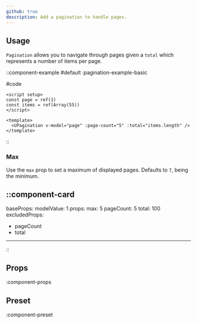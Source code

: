 ```yaml
---
github: true
description: Add a pagination to handle pages.
---
```


## Usage

`Pagination` allows you to navigate through pages given a `total` which represents a number of items per page.

::component-example
#default
:pagination-example-basic

#code
```vue
<script setup>
const page = ref(1)
const items = ref(Array(55))
</script>

<template>
  <UPagination v-model="page" :page-count="5" :total="items.length" />
</template>
```
::

### Max

Use the `max` prop to set a maximum of displayed pages. Defaults to `7`, being the minimum.

::component-card
---
baseProps:
  modelValue: 1
props:
  max: 5
  pageCount: 5
  total: 100
excludedProps:
  - pageCount
  - total
---
::

## Props

:component-props

## Preset

:component-preset
